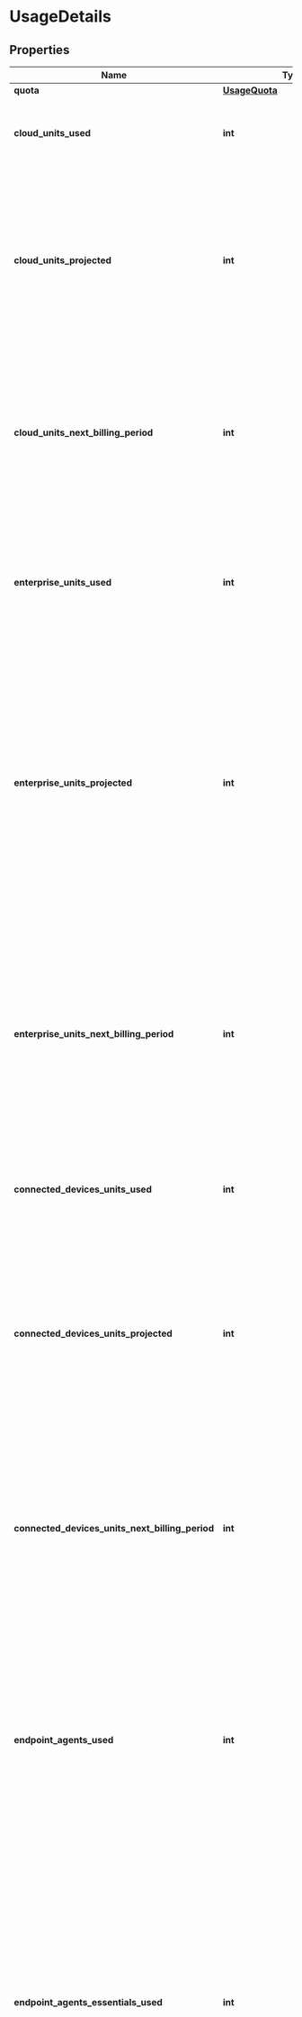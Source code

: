 # UsageDetails


## Properties

Name | Type | Description | Notes
------------ | ------------- | ------------- | -------------
**quota** | [**UsageQuota**](UsageQuota.md) |  | [optional] 
**cloud_units_used** | **int** | Number of cloud units consumed thus far in the usage period. | [optional] 
**cloud_units_projected** | **int** | Number of cloud units projected in the current usage period, based on units consumed to date and configuration of enabled tests. This value is updated hourly. | [optional] 
**cloud_units_next_billing_period** | **int** | Number of cloud units projected in the upcoming usage period, based on configuration of enabled tests. This value is updated hourly. | [optional] 
**enterprise_units_used** | **int** | Number of enterprise units consumed in the usage period. Returns non-zero value only for organizations with metered billing. | [optional] 
**enterprise_units_projected** | **int** | Number of enterprise units projected in the current usage period, based on units consumed to date and configuration of enabled tests. This value is updated hourly. Returns non-zero value only for organizations with metered billing. | [optional] 
**enterprise_units_next_billing_period** | **int** | Projected number of enterprise units for the upcoming usage period, based on the configuration of enabled tests. This value is updated hourly and returns a non-zero value only for organizations with metered billing. | [optional] 
**connected_devices_units_used** | **int** | Number of connected device units consumed in the usage period. | [optional] 
**connected_devices_units_projected** | **int** | Projected number of connected device units for the current usage period. This projection is based on the units consumed to date and the configuration of enabled tests. The value is updated hourly. | [optional] 
**connected_devices_units_next_billing_period** | **int** | Projected number of connected device units for the upcoming usage period. This projection is based on the configuration of enabled tests and is updated hourly. | [optional] 
**endpoint_agents_used** | **int** | Number of endpoint agents used in the current usage period. This number is calculated by taking the maximum number of agents enabled for any one-hour period in the usage period. Disabled agents are excluded from this calculation. | [optional] 
**endpoint_agents_essentials_used** | **int** | Number of endpoint agents essentials used in the current usage period. This number is calculated by taking the maximum number of agents enabled for any one-hour period in the usage period. Disabled agents are excluded from this calculation. | [optional] 
**endpoint_agents_embedded_used** | **int** | Number of embedded endpoint agents used in the current usage period. This number is calculated by taking the maximum number of agents enabled for any one-hour period in the usage period. Disabled agents are excluded from this calculation. | [optional] 
**enterprise_agents_used** | **int** | Number of enterprise agents used in the current usage period. This number is calculated by taking the maximum number of agents enabled for any one-hour period in the usage period. Disabled agents are excluded from this calculation. | [optional] 
**enterprise_agent_units** | [**List[EnterpriseAgentUnits]**](EnterpriseAgentUnits.md) | A breakdown of enterprise unit consumption for each agent during the current monthly period. Each entry provides data for both the current actual usage and the projected usage. Returns non-zero values for organizations with metered billing. | [optional] 
**tests** | [**List[TestUsage]**](TestUsage.md) | A breakdown of unit consumption for each test during the current monthly period. Each entry provides information about both the current actual usage and the projected usage. | [optional] 
**endpoint_agents** | [**List[EndpointAgentsUsage]**](EndpointAgentsUsage.md) | Endpoint agents used by account group. | [optional] 
**endpoint_agents_essentials** | [**List[EndpointAgentsEssentials]**](EndpointAgentsEssentials.md) | Endpoint agents essentials used by account group. | [optional] 
**endpoint_agents_embedded** | [**List[EndpointAgentsEmbedded]**](EndpointAgentsEmbedded.md) | Endpoint agents embedded used by account group. | [optional] 
**enterprise_agents** | [**List[EnterpriseAgents]**](EnterpriseAgents.md) | Enterprise agents used by account group. | [optional] 

## Example

```python
from thousandeyes_sdk.usage.models.usage_details import UsageDetails

# TODO update the JSON string below
json = "{}"
# create an instance of UsageDetails from a JSON string
usage_details_instance = UsageDetails.from_json(json)
# print the JSON string representation of the object
print(UsageDetails.to_json())

# convert the object into a dict
usage_details_dict = usage_details_instance.to_dict()
# create an instance of UsageDetails from a dict
usage_details_from_dict = UsageDetails.from_dict(usage_details_dict)
```
[[Back to Model list]](../README.md#documentation-for-models) [[Back to API list]](../README.md#documentation-for-api-endpoints) [[Back to README]](../README.md)


